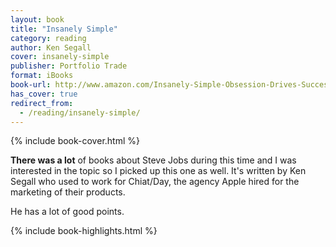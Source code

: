```yaml
---
layout: book
title: "Insanely Simple"
category: reading
author: Ken Segall
cover: insanely-simple
publisher: Portfolio Trade
format: iBooks
book-url: http://www.amazon.com/Insanely-Simple-Obsession-Drives-Success/dp/1591846218
has_cover: true
redirect_from:
  - /reading/insanely-simple/
---
```

{% include book-cover.html %}

**There was a lot** of books about Steve Jobs during this time and I was interested in the topic so I picked up this one as well. It's written by Ken Segall who used to work for Chiat/Day, the agency Apple hired for the marketing of their products.

He has a lot of good points.

{% include book-highlights.html %}
